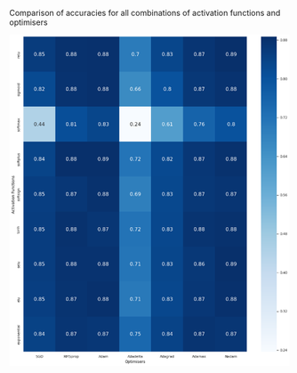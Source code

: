 Comparison of accuracies for all combinations of activation functions and optimisers

![matrix](mnist_dress.png)
